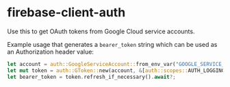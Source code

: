 # firebase-client-auth

Use this to get OAuth tokens from Google Cloud service accounts.

Example usage that generates a `bearer_token` string which can be used as an
Authorization header value:

```rust
let account = auth::GoogleServiceAccount::from_env_var("GOOGLE_SERVICE_ACCOUNT")?;
let mut token = auth::GToken::new(account, &[auth::scopes::AUTH_LOGGING_READ]);
let bearer_token = token.refresh_if_necessary().await?;
```
